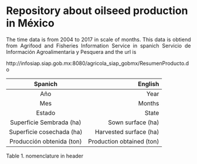 # Repository about oilseed production in México 

<p align="justify">
The time data is from 2004 to 2017  in scale of months. 
This data is obtiend from Agrifood and Fisheries Information Service in spanich 
Servicio de Información Agroalimentaria y Pesquera and the url is 
</p>
http://infosiap.siap.gob.mx:8080/agricola_siap_gobmx/ResumenProducto.do






| Spanich  | English | 
| :-------: | ------:|
| Año       | Year  | 
| Mes      | Months  | 
| Estado      | State  | 
| Superficie Sembrada (ha)      | Sown surface (ha)  |
| Superficie cosechada (ha)      | Harvested surface (ha)  |
| Producción obtenida (ton)     | Production obtained (ton)  |
<caption>Table 1. nomenclature in header </caption><br>
<br>



